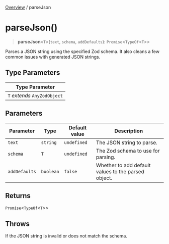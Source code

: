 [Overview](../index.md) / parseJson

# parseJson()

> **parseJson**\<`T`\>(`text`, `schema`, `addDefaults`): `Promise`\<`TypeOf`\<`T`\>\>

Parses a JSON string using the specified Zod schema.
It also cleans a few common issues with generated JSON strings.

## Type Parameters

| Type Parameter |
| ------ |
| `T` *extends* `AnyZodObject` |

## Parameters

| Parameter | Type | Default value | Description |
| ------ | ------ | ------ | ------ |
| `text` | `string` | `undefined` | The JSON string to parse. |
| `schema` | `T` | `undefined` | The Zod schema to use for parsing. |
| `addDefaults` | `boolean` | `false` | Whether to add default values to the parsed object. |

## Returns

`Promise`\<`TypeOf`\<`T`\>\>

## Throws

If the JSON string is invalid or does not match the schema.
